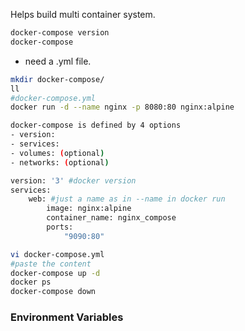 Helps build multi container system. 
```bash
docker-compose version
docker-compose
```
- need a .yml file.

```bash
mkdir docker-compose/
ll
#docker-compose.yml
docker run -d --name nginx -p 8080:80 nginx:alpine
```

```bash
docker-compose is defined by 4 options
- version:
- services:
- volumes: (optional)
- networks: (optional)
```

```bash
version: '3' #docker version
services: 
	web: #just a name as in --name in docker run
		image: nginx:alpine
		container_name: nginx_compose
		ports: 
			"9090:80"
```

```bash
vi docker-compose.yml
#paste the content
docker-compose up -d
docker ps
docker-compose down
```

### Environment Variables
